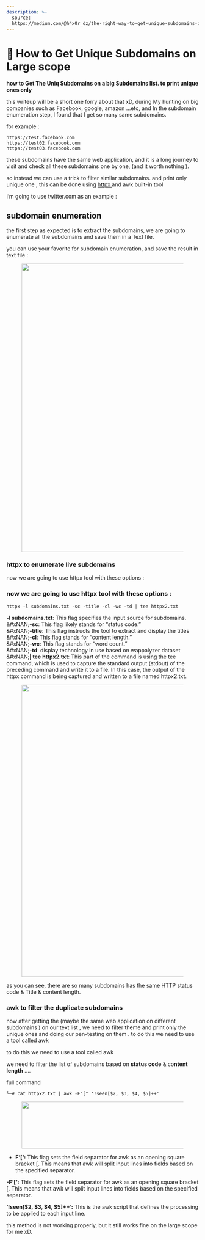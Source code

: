 ```yaml
---
description: >-
  source:
  https://medium.com/@h4x0r_dz/the-right-way-to-get-unique-subdomains-on-large-scope-899f834e702c
---
```


# 🔎 How to Get Unique Subdomains on Large scope

**how to Get The Uniq Subdomains on a big Subdomains list. to print unique ones only**

this writeup will be a short one forry about that xD, during My hunting on big companies such as Facebook, google, amazon …etc, and In the subdomain enumeration step, I found that I get so many same subdomains.

for example :

```
https://test.facebook.com 
https://test02.facebook.com
https://test03.facebook.com
```

these subdomains have the same web application, and it is a long journey to visit and check all these subdomains one by one, (and it worth nothing ).

so instead we can use a trick to filter similar subdomains. and print only unique one , this can be done using [httpx ](https://github.com/projectdiscovery/httpx)and awk built-in tool

I’m going to use twitter.com as an example :

## subdomain enumeration <a href="#id-9dcd" id="id-9dcd"></a>

the first step as expected is to extract the subdomains, we are going to enumerate all the subdomains and save them in a Text file.

you can use your favorite for subdomain enumeration, and save the result in text file :

<figure><img src="https://miro.medium.com/v2/resize:fit:768/1*bDBwqhimdNqUU9nMrRuTyg.png" alt="" height="755" width="614"><figcaption></figcaption></figure>

### httpx to enumerate live subdomains <a href="#id-5c0d" id="id-5c0d"></a>

now we are going to use httpx tool with these options :

### now we are going to use httpx tool with these options : <a href="#id-335f" id="id-335f"></a>

```
httpx -l subdomains.txt -sc -title -cl -wc -td | tee httpx2.txt
```

**-l subdomains.txt**: This flag specifies the input source for subdomains.\
&#xNAN;**-sc**: This flag likely stands for “status code.”\
&#xNAN;**-title**: This flag instructs the tool to extract and display the titles\
&#xNAN;**-cl**: This flag stands for “content length.”\
&#xNAN;**-wc**: This flag stands for “word count.”\
&#xNAN;**-td**: display technology in use based on wappalyzer dataset\
&#xNAN;**| tee httpx2.txt**: This part of the command is using the tee command, which is used to capture the standard output (stdout) of the preceding command and write it to a file. In this case, the output of the httpx command is being captured and written to a file named httpx2.txt.

<figure><img src="https://miro.medium.com/v2/resize:fit:873/1*hTsYe29KsvW0Hudh9Tpuhw.png" alt="" height="765" width="698"><figcaption></figcaption></figure>

as you can see, there are so many subdomains has the same HTTP status code & Title & content length.

### awk to filter the duplicate subdomains <a href="#id-3fa2" id="id-3fa2"></a>

now after getting the (maybe the same web application on different subdomains ) on our text list , we need to filter theme and print only the unique ones and doing our pen-testing on them . to do this we need to use a tool called awk

to do this we need to use a tool called awk

we need to filter the list of subdomains based on **status code** & co**ntent length** ….

full command

```
└─# cat httpx2.txt | awk -F"[" '!seen[$2, $3, $4, $5]++'
```

<figure><img src="https://miro.medium.com/v2/resize:fit:875/1*sGFWiYGip-zItgfSqQ-9_w.png" alt="" height="123" width="700"><figcaption></figcaption></figure>

* **F’\[‘:** This flag sets the field separator for awk as an opening square bracket \[. This means that awk will split input lines into fields based on the specified separator.

**-F’\[‘:** This flag sets the field separator for awk as an opening square bracket \[. This means that awk will split input lines into fields based on the specified separator.

**‘!seen\[$2, $3, $4, $5]++’:** This is the awk script that defines the processing to be applied to each input line.

this method is not working properly, but it still works fine on the large scope for me xD.
